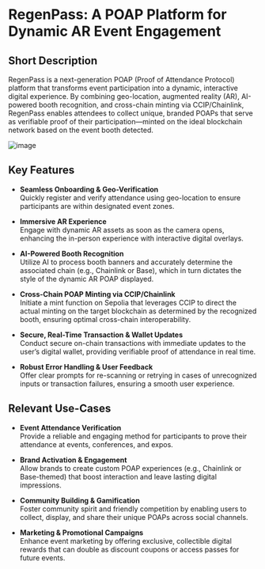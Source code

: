 # RegenPass: A POAP Platform for Dynamic AR Event Engagement

## Short Description
RegenPass is a next-generation POAP (Proof of Attendance Protocol) platform that transforms event participation into a dynamic, interactive digital experience. By combining geo-location, augmented reality (AR), AI-powered booth recognition, and cross-chain minting via CCIP/Chainlink, RegenPass enables attendees to collect unique, branded POAPs that serve as verifiable proof of their participation—minted on the ideal blockchain network based on the event booth detected.

![image](https://github.com/user-attachments/assets/ce6c871a-468a-4a0c-8c76-9db9b790acb7)


## Key Features
- **Seamless Onboarding & Geo-Verification**  
  Quickly register and verify attendance using geo-location to ensure participants are within designated event zones.

- **Immersive AR Experience**  
  Engage with dynamic AR assets as soon as the camera opens, enhancing the in-person experience with interactive digital overlays.

- **AI-Powered Booth Recognition**  
  Utilize AI to process booth banners and accurately determine the associated chain (e.g., Chainlink or Base), which in turn dictates the style of the dynamic AR POAP displayed.

- **Cross-Chain POAP Minting via CCIP/Chainlink**  
  Initiate a mint function on Sepolia that leverages CCIP to direct the actual minting on the target blockchain as determined by the recognized booth, ensuring optimal cross-chain interoperability.

- **Secure, Real-Time Transaction & Wallet Updates**  
  Conduct secure on-chain transactions with immediate updates to the user’s digital wallet, providing verifiable proof of attendance in real time.

- **Robust Error Handling & User Feedback**  
  Offer clear prompts for re-scanning or retrying in cases of unrecognized inputs or transaction failures, ensuring a smooth user experience.

## Relevant Use-Cases
- **Event Attendance Verification**  
  Provide a reliable and engaging method for participants to prove their attendance at events, conferences, and expos.

- **Brand Activation & Engagement**  
  Allow brands to create custom POAP experiences (e.g., Chainlink or Base-themed) that boost interaction and leave lasting digital impressions.

- **Community Building & Gamification**  
  Foster community spirit and friendly competition by enabling users to collect, display, and share their unique POAPs across social channels.

- **Marketing & Promotional Campaigns**  
  Enhance event marketing by offering exclusive, collectible digital rewards that can double as discount coupons or access passes for future events.
